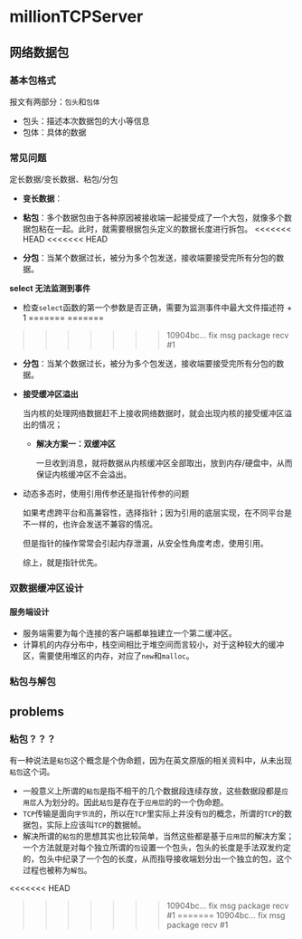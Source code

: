 # millionTCPServer

## 网络数据包

### 基本包格式

报文有两部分：`包头`和`包体`

* 包头：描述本次数据包的大小等信息
* 包体：具体的数据

### 常见问题

定长数据/变长数据、粘包/分包

* **变长数据**：

* **粘包**：多个数据包由于各种原因被接收端一起接受成了一个大包，就像多个数据包粘在一起。此时，就需要根据包头定义的数据长度进行拆包。
<<<<<<< HEAD
<<<<<<< HEAD
* **分包**：当某个数据过长，被分为多个包发送，接收端要接受完所有分包的数据。

**select 无法监测到事件**  
* 检查`select`函数的第一个参数是否正确，需要为监测事件中最大文件描述符 + 1
=======
=======
>>>>>>> 10904bc... fix msg package recv #1

* **分包**：当某个数据过长，被分为多个包发送，接收端要接受完所有分包的数据。

* **接受缓冲区溢出**

  当内核的处理网络数据赶不上接收网络数据时，就会出现内核的接受缓冲区溢出的情况；

  * **解决方案一：双缓冲区**

    一旦收到消息，就将数据从内核缓冲区全部取出，放到内存/硬盘中，从而保证内核缓冲区不会溢出。

* 动态多态时，使用引用传参还是指针传参的问题

  如果考虑跨平台和高兼容性，选择指针；因为引用的底层实现，在不同平台是不一样的，也许会发送不兼容的情况。

  但是指针的操作常常会引起内存泄漏，从安全性角度考虑，使用引用。

  综上，就是指针优先。

### 双数据缓冲区设计

#### 服务端设计

* 服务端需要为每个连接的客户端都单独建立一个第二缓冲区。
* 计算机的内存分布中，栈空间相比于堆空间而言较小，对于这种较大的缓冲区，需要使用堆区的内存，对应了`new`和`malloc`。

### 粘包与解包

## problems

### 粘包？？？

有一种说法是`粘包`这个概念是个伪命题，因为在英文原版的相关资料中，从未出现`粘包`这个词。

* 一般意义上所谓的`粘包`是指不相干的几个数据段连续存放，这些数据段都是`应用层`人为划分的。因此`粘包`是存在于`应用层`的的一个伪命题。
* `TCP`传输是面向`字节流`的，所以在`TCP`里实际上并没有`包`的概念，所谓的`TCP`的数据包，实际上应该叫`TCP`的数据帧。
* 解决所谓的`粘包`的思想其实也比较简单，当然这些都是基于`应用层`的解决方案；一个方法就是对每个独立所谓的`包`设置一个包头，包头的长度是手法双发约定的，包头中纪录了一个包的长度，从而指导接收端划分出一个独立的包，这个过程也被称为`解包`。

<<<<<<< HEAD
>>>>>>> 10904bc... fix msg package recv #1
=======
>>>>>>> 10904bc... fix msg package recv #1
